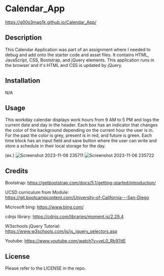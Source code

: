# Calendar_App

https://g00s3mag1k.github.io/Calendar_App/

## Description

This Calendar Application was part of an assignment where I needed to debug and add onto the starter code and asset files. It contains HTML, JavaScript, CSS, Bootstrap, and jQuery elements. This application runs in the browser and it's HTML and CSS is updated by jQuery.

## Installation

N/A

## Usage

This workday calendar displays work hours from 9 AM to 5 PM and logs the current date and day in the header. Each box has an indicator that changes the color of the background depending on the current hour the user is in. For the past the color is grey, present is in red, and future is green. Each time block has an input field and save button where the user can write and store a schedule in their local storage for the day.

(ex.)
![Screenshot 2023-11-06 235711](https://github.com/g00s3mag1k/Calendar_App/assets/141582553/aa469591-cf68-4052-87f1-783bc92e7ee5)
![Screenshot 2023-11-06 235722](https://github.com/g00s3mag1k/Calendar_App/assets/141582553/a9e3cc5b-443a-4a05-a898-b6932dd54242)

## Credits

Bootstrap: https://getbootstrap.com/docs/5.1/getting-started/introduction/

UCSD curriculum from Module: https://git.bootcampcontent.com/University-of-California---San-Diego

Microsoft bing: https://www.bing.com/

cdnjs library: https://cdnjs.com/libraries/moment.js/2.29.4

W3schools jQuery Tutorial: https://www.w3schools.com/js/js_jquery_selectors.asp

Youtube: https://www.youtube.com/watch?v=veL0_Rb97dE

## License

Please refer to the LICENSE in the repo.
